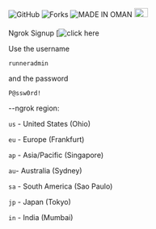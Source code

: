 ![GitHub](https://img.shields.io/github/license/majhcc/RDP-WIN-2019)
![Forks](https://img.shields.io/github/forks/majhcc/RDP-WIN-2019.svg)
![MADE IN OMAN](https://img.shields.io/badge/MADE%20IN-OMAN-green)
<img src="https://upload.wikimedia.org/wikipedia/commons/9/9c/Flag_of_Oman_%283-2%29.svg" width="27" height="18">
####
Ngrok Signup [![click here](https://www.instagram.com/majhcc/)

Use the username
```
runneradmin
```
and the password
```
P@ssw0rd!
```

--ngrok region: 

```us``` - United States (Ohio) 


```eu``` - Europe (Frankfurt)  


```ap``` - Asia/Pacific (Singapore)  


```au```- Australia (Sydney)


```sa``` - South America (Sao Paulo)


```jp``` - Japan (Tokyo)


```in``` - India (Mumbai)
      

	

